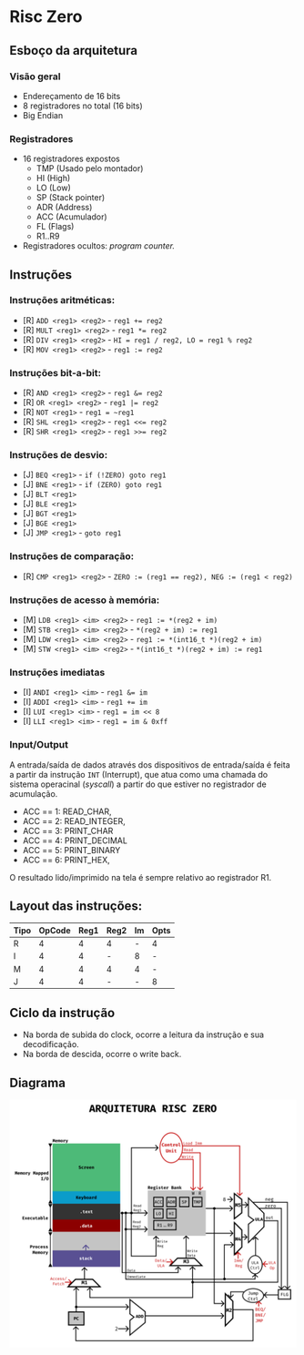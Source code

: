 # Risc Zero

## Esboço da arquitetura

### Visão geral

- Endereçamento de 16 bits
- 8 registradores no total (16 bits)
- Big Endian

### Registradores

- 16 registradores expostos
    - TMP (Usado pelo montador)
    - HI (High)
    - LO (Low)
    - SP (Stack pointer)
    - ADR (Address)
    - ACC (Acumulador)
    - FL (Flags)
    - R1..R9
- Registradores ocultos: *program counter.*

## Instruções

### Instruções aritméticas:

- [R] `ADD <reg1> <reg2>` - `reg1 += reg2`
- [R] `MULT <reg1> <reg2>` - `reg1 *= reg2`
- [R] `DIV <reg1> <reg2>` - `HI = reg1 / reg2, LO = reg1 % reg2`
- [R] `MOV <reg1> <reg2>` - `reg1 := reg2`

### Instruções bit-a-bit:

- [R] `AND <reg1> <reg2>` - `reg1 &= reg2`
- [R] `OR <reg1> <reg2>` - `reg1 |= reg2`
- [R] `NOT <reg1>` - `reg1 = ~reg1`
- [R] `SHL <reg1> <reg2>` - `reg1 <<= reg2`
- [R] `SHR <reg1> <reg2>` - `reg1 >>= reg2`

### Instruções de desvio:

- [J] `BEQ <reg1>` - `if (!ZERO) goto reg1`
- [J] `BNE <reg1>` - `if (ZERO) goto reg1`
- [J] `BLT <reg1>`
- [J] `BLE <reg1>`
- [J] `BGT <reg1>`
- [J] `BGE <reg1>`
- [J] `JMP <reg1>` - `goto reg1`

### Instruções de comparação:

- [R] `CMP <reg1> <reg2>` - `ZERO := (reg1 == reg2), NEG := (reg1 < reg2)`

### Instruções de acesso à memória:

- [M] `LDB <reg1> <im> <reg2>` - `reg1 := *(reg2 + im)`
- [M] `STB <reg1> <im> <reg2>` - `*(reg2 + im) := reg1`
- [M] `LDW <reg1> <im> <reg2>` - `reg1 := *(int16_t *)(reg2 + im)`
- [M] `STW <reg1> <im> <reg2>` - `*(int16_t *)(reg2 + im) := reg1`

### Instruções imediatas
- [I] `ANDI <reg1> <im>` - `reg1 &= im`
- [I] `ADDI <reg1> <im>` - `reg1 += im`
- [I] `LUI <reg1> <im>` - `reg1 = im << 8`
- [I] `LLI <reg1> <im>` - `reg1 = im & 0xff`

### Input/Output

A entrada/saída de dados através dos dispositivos de entrada/saída
é feita a partir da instrução `INT` (Interrupt), que atua como uma
chamada do sistema operacinal (_syscall_) a partir do que estiver no
registrador de acumulação.

- ACC == 1: READ_CHAR,
- ACC == 2: READ_INTEGER,
- ACC == 3: PRINT_CHAR
- ACC == 4: PRINT_DECIMAL
- ACC == 5: PRINT_BINARY
- ACC == 6: PRINT_HEX,

O resultado lido/imprimido na tela é sempre relativo ao registrador
R1.

## Layout das instruções:

Tipo | OpCode | Reg1 | Reg2 | Im | Opts
-----|--------|------|------|----|-----
R    | 4      | 4    | 4    | -  | 4
I    | 4      | 4    | -    | 8  | -
M    | 4      | 4    | 4    | 4  | -
J    | 4      | 4    | -    | -  | 8



## Ciclo da instrução
- Na borda de subida do clock, ocorre a leitura da instrução e sua decodificação.
- Na borda de descida, ocorre o write back.


## Diagrama

![Diagrama da Arquitetura](assets/Arquitetura.png "Diagrama da Arquitetura")
